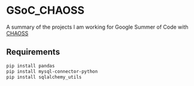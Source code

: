 # GSoC_CHAOSS
A summary of the projects I am working for Google Summer of Code with [CHAOSS](https://chaoss.community/)

## Requirements
```bash
pip install pandas
pip install mysql-connector-python
pip install sqlalchemy_utils
```
